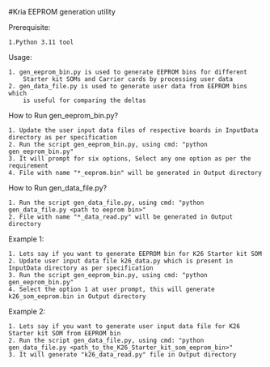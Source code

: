 #Kria EEPROM generation utility

Prerequisite:

	1.Python 3.11 tool

Usage: 

	1. gen_eeprom_bin.py is used to generate EEPROM bins for different 
		Starter kit SOMs and Carrier cards by processing user data
	2. gen_data_file.py is used to generate user data from EEPROM bins which
		is useful for comparing the deltas

How to Run gen_eeprom_bin.py?

	1. Update the user input data files of respective boards in InputData directory as per specification
	2. Run the script gen_eeprom_bin.py, using cmd: "python gen_eeprom_bin.py"
	3. It will prompt for six options, Select any one option as per the requirement
	4. File with name "*_eeprom.bin" will be generated in Output directory

How to Run gen_data_file.py?

	1. Run the script gen_data_file.py, using cmd: "python gen_data_file.py <path to eeprom bin>"
	2. File with name "*_data_read.py" will be generated in Output directory


Example 1:

	1. Lets say if you want to generate EEPROM bin for K26 Starter kit SOM
	2. Update user input data file k26_data.py which is present in InputData directory as per specification
	3. Run the script gen_eeprom_bin.py, using cmd: "python gen_eeprom_bin.py"
	4. Select the option 1 at user prompt, this will generate k26_som_eeprom.bin in Output directory

Example 2:

	1. Lets say if you want to generate user input data file for K26 Starter kit SOM from EEPROM bin
	2. Run the script gen_data_file.py, using cmd: "python gen_data_file.py <path_to_the_K26_Starter_kit_som_eeprom_bin>"
	3. It will generate "k26_data_read.py" file in Output directory


